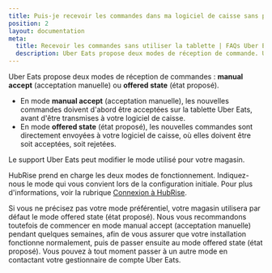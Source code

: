 ```yaml
---
title: Puis-je recevoir les commandes dans ma logiciel de caisse sans passer par les tablettes Uber Eats ?
position: 2
layout: documentation
meta:
  title: Recevoir les commandes sans utiliser la tablette | FAQs Uber Eats | HubRise
  description: Uber Eats propose deux modes de réception de commande. Un de ces modes vous permet de recevoir les commandes Uber Eats dans votre caisse, sans utiliser la tablette Uber Eats.
---
```


Uber Eats propose deux modes de réception de commandes : **manual accept** (acceptation manuelle) ou **offered state** (état proposé).

- En mode **manual accept** (acceptation manuelle), les nouvelles commandes doivent d'abord être acceptées sur la tablette Uber Eats, avant d'être transmises à votre logiciel de caisse.
- En mode **offered state** (état proposé), les nouvelles commandes sont directement envoyées à votre logiciel de caisse, où elles doivent être soit acceptées, soit rejetées.

Le support Uber Eats peut modifier le mode utilisé pour votre magasin.

HubRise prend en charge les deux modes de fonctionnement. Indiquez-nous le mode qui vous convient lors de la configuration initiale. Pour plus d'informations, voir la rubrique [Connexion à HubRise](/apps/uber-eats/connexion-hubrise).

Si vous ne précisez pas votre mode préférentiel, votre magasin utilisera par défaut le mode offered state (état proposé). Nous vous recommandons toutefois de commencer en mode manual accept (acceptation manuelle) pendant quelques semaines, afin de vous assurer que votre installation fonctionne normalement, puis de passer ensuite au mode offered state (état proposé). Vous pouvez à tout moment passer à un autre mode en contactant votre gestionnaire de compte Uber Eats.
